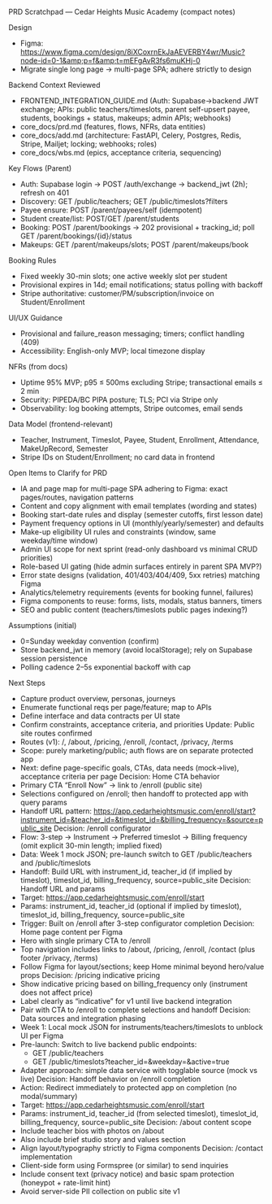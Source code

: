 PRD Scratchpad — Cedar Heights Music Academy (compact notes)

Design
- Figma: https://www.figma.com/design/8iXCoxrnEkJaAEVERBY4wr/Music?node-id=0-1&amp;p=f&amp;t=mEFgAvR3fs6muKHj-0
- Migrate single long page → multi-page SPA; adhere strictly to design

Backend Context Reviewed
- FRONTEND_INTEGRATION_GUIDE.md (Auth: Supabase→backend JWT exchange; APIs: public teachers/timeslots, parent self-upsert payee, students, bookings + status, makeups; admin APIs; webhooks)
- core_docs/prd.md (features, flows, NFRs, data entities)
- core_docs/add.md (architecture: FastAPI, Celery, Postgres, Redis, Stripe, Mailjet; locking; webhooks; roles)
- core_docs/wbs.md (epics, acceptance criteria, sequencing)

Key Flows (Parent)
- Auth: Supabase login → POST /auth/exchange → backend_jwt (2h); refresh on 401
- Discovery: GET /public/teachers; GET /public/timeslots?filters
- Payee ensure: POST /parent/payees/self (idempotent)
- Student create/list: POST/GET /parent/students
- Booking: POST /parent/bookings → 202 provisional + tracking_id; poll GET /parent/bookings/{id}/status
- Makeups: GET /parent/makeups/slots; POST /parent/makeups/book

Booking Rules
- Fixed weekly 30-min slots; one active weekly slot per student
- Provisional expires in 14d; email notifications; status polling with backoff
- Stripe authoritative: customer/PM/subscription/invoice on Student/Enrollment

UI/UX Guidance
- Provisional and failure_reason messaging; timers; conflict handling (409)
- Accessibility: English-only MVP; local timezone display

NFRs (from docs)
- Uptime 95% MVP; p95 ≤ 500ms excluding Stripe; transactional emails ≤ 2 min
- Security: PIPEDA/BC PIPA posture; TLS; PCI via Stripe only
- Observability: log booking attempts, Stripe outcomes, email sends

Data Model (frontend-relevant)
- Teacher, Instrument, Timeslot, Payee, Student, Enrollment, Attendance, MakeUpRecord, Semester
- Stripe IDs on Student/Enrollment; no card data in frontend

Open Items to Clarify for PRD
- IA and page map for multi-page SPA adhering to Figma: exact pages/routes, navigation patterns
- Content and copy alignment with email templates (wording and states)
- Booking start-date rules and display (semester cutoffs, first lesson date)
- Payment frequency options in UI (monthly/yearly/semester) and defaults
- Make-up eligibility UI rules and constraints (window, same weekday/time window)
- Admin UI scope for next sprint (read-only dashboard vs minimal CRUD priorities)
- Role-based UI gating (hide admin surfaces entirely in parent SPA MVP?)
- Error state designs (validation, 401/403/404/409, 5xx retries) matching Figma
- Analytics/telemetry requirements (events for booking funnel, failures)
- Figma components to reuse: forms, lists, modals, status banners, timers
- SEO and public content (teachers/timeslots public pages indexing?)

Assumptions (initial)
- 0=Sunday weekday convention (confirm)
- Store backend_jwt in memory (avoid localStorage); rely on Supabase session persistence
- Polling cadence 2–5s exponential backoff with cap

Next Steps
- Capture product overview, personas, journeys
- Enumerate functional reqs per page/feature; map to APIs
- Define interface and data contracts per UI state
- Confirm constraints, acceptance criteria, and priorities
Update: Public site routes confirmed
- Routes (v1): /, /about, /pricing, /enroll, /contact, /privacy, /terms
- Scope: purely marketing/public; auth flows are on separate protected app
- Next: define page-specific goals, CTAs, data needs (mock→live), acceptance criteria per page
Decision: Home CTA behavior
- Primary CTA “Enroll Now” → link to /enroll (public site)
- Selections configured on /enroll; then handoff to protected app with query params
- Handoff URL pattern: https://app.cedarheightsmusic.com/enroll/start?instrument_id=&teacher_id=&timeslot_id=&billing_frequency=&source=public_site
Decision: /enroll configurator
- Flow: 3-step → Instrument → Preferred timeslot → Billing frequency (omit explicit 30-min length; implied fixed)
- Data: Week 1 mock JSON; pre-launch switch to GET /public/teachers and /public/timeslots
- Handoff: Build URL with instrument_id, teacher_id (if implied by timeslot), timeslot_id, billing_frequency, source=public_site
Decision: Handoff URL and params
- Target: https://app.cedarheightsmusic.com/enroll/start
- Params: instrument_id, teacher_id (optional if implied by timeslot), timeslot_id, billing_frequency, source=public_site
- Trigger: Built on /enroll after 3-step configurator completion
Decision: Home page content per Figma
- Hero with single primary CTA to /enroll
- Top navigation includes links to /about, /pricing, /enroll, /contact (plus footer /privacy, /terms)
- Follow Figma for layout/sections; keep Home minimal beyond hero/value props
Decision: /pricing indicative pricing
- Show indicative pricing based on billing_frequency only (instrument does not affect price)
- Label clearly as “indicative” for v1 until live backend integration
- Pair with CTA to /enroll to complete selections and handoff
Decision: Data sources and integration phasing
- Week 1: Local mock JSON for instruments/teachers/timeslots to unblock UI per Figma
- Pre-launch: Switch to live backend public endpoints:
  - GET /public/teachers
  - GET /public/timeslots?teacher_id=&weekday=&active=true
- Adapter approach: simple data service with togglable source (mock vs live)
Decision: Handoff behavior on /enroll completion
- Action: Redirect immediately to protected app on completion (no modal/summary)
- Target: https://app.cedarheightsmusic.com/enroll/start
- Params: instrument_id, teacher_id (from selected timeslot), timeslot_id, billing_frequency, source=public_site
Decision: /about content scope
- Include teacher bios with photos on /about
- Also include brief studio story and values section
- Align layout/typography strictly to Figma components
Decision: /contact implementation
- Client-side form using Formspree (or similar) to send inquiries
- Include consent text (privacy notice) and basic spam protection (honeypot + rate-limit hint)
- Avoid server-side PII collection on public site v1